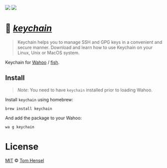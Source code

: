 [![](https://img.shields.io/badge/Wahoo-Package-00b0ff.svg?style=flat-square)][Wahoo]
![](https://img.shields.io/badge/License-MIT-707070.svg?style=flat-square)

# :key: [_keychain_](http://www.funtoo.org/Keychain)
> Keychain helps you to manage SSH and GPG keys in a convenient and secure manner. Download and learn how to use Keychain on your Linux, Unix or MacOS system.

Keychain for [Wahoo][Wahoo] / [fish](fishshell.com).

## Install
> _Note_: You need to have `keychain` installed prior to loading Wahoo.

Install `keychain` using homebrew:

```fish
brew install keychain
```

And add the package to your Wahoo:

```fish
wa g keychain
```

# License

[MIT](http://opensource.org/licenses/MIT) © [Tom Hensel][Author]

[Author]: https://github.com/gretel
[Wahoo]: https://github.com/bucaran/wahoo

